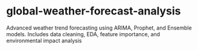 # global-weather-forecast-analysis
Advanced weather trend forecasting using ARIMA, Prophet, and Ensemble models. Includes data cleaning, EDA, feature importance, and environmental impact analysis
